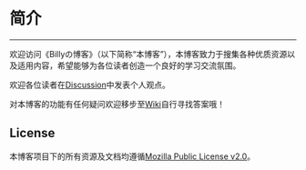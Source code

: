 # 简介
---

欢迎访问《Billyの博客》（以下简称“本博客”），本博客致力于搜集各种优质资源以及适用内容，希望能够为各位读者创造一个良好的学习交流氛围。

欢迎各位读者在[Discussion](https://github.com/lipeilin375/lipeilin375.github.io/discussions)中发表个人观点。

对本博客的功能有任何疑问欢迎移步至[Wiki](https://github.com/lipeilin375/lipeilin375.github.io/wiki)自行寻找答案哦！

## License

本博客项目下的所有资源及文档均遵循[Mozilla Public License v2.0](https://www.mozilla.org/MPL/2.0/)。
